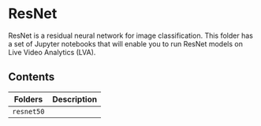 # ResNet
ResNet is a residual neural network for image classification. This folder has a set of Jupyter notebooks that will enable you to run ResNet models on Live Video Analytics (LVA).

## Contents

| Folders              		    | Description                                       |
|-------------------------------|---------------------------------------------------|
| `resnet50`                  	|										            |

